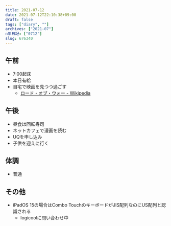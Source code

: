 ```yaml
---
title: 2021-07-12
date: 2021-07-12T22:10:38+09:00
draft: false
tags: ["diary", ""]
archives: ["2021-07"]
n年日記: ["0712"]
slug: 676340
---
```

## 午前
- 7:00起床
- 本日有給
- 自宅で映画を見つつ過ごす
  - [ロード・オブ・ウォー - Wikipedia](https://ja.wikipedia.org/wiki/%E3%83%AD%E3%83%BC%E3%83%89%E3%83%BB%E3%82%AA%E3%83%96%E3%83%BB%E3%82%A6%E3%82%A9%E3%83%BC)
## 午後
- 昼食は回転寿司
- ネットカフェで漫画を読む
- UQを申し込み
- 子供を迎えに行く
## 体調
- 普通
## その他
- iPadOS 15の場合はCombo TouchのキーボードがJIS配列なのにUS配列と認識される
  - logicoolに問い合わせ中